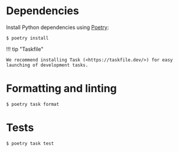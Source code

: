 # Dependencies

Install Python dependencies using [Poetry](https://python-poetry.org/):

```
$ poetry install
```

!!! tip "Taskfile"

    We recommend installing Task (<https://taskfile.dev/>) for easy launching of development tasks.


# Formatting and linting

```
$ poetry task format
```

# Tests

```
$ poetry task test
```
